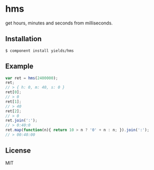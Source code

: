 # hms

  get hours, minutes and seconds from milliseconds.

## Installation

    $ component install yields/hms

## Example

```js
var ret = hms(2400000);
ret;
// > { h: 0, m: 40, s: 0 }
ret[0];
// > 0
ret[1];
// > 40
ret[2];
// > 0
ret.join(':');
// > 0:40:0
ret.map(function(n){ return 10 > n ? '0' + n : n; }).join(':');
// > 00:40:00
```

## License

  MIT
